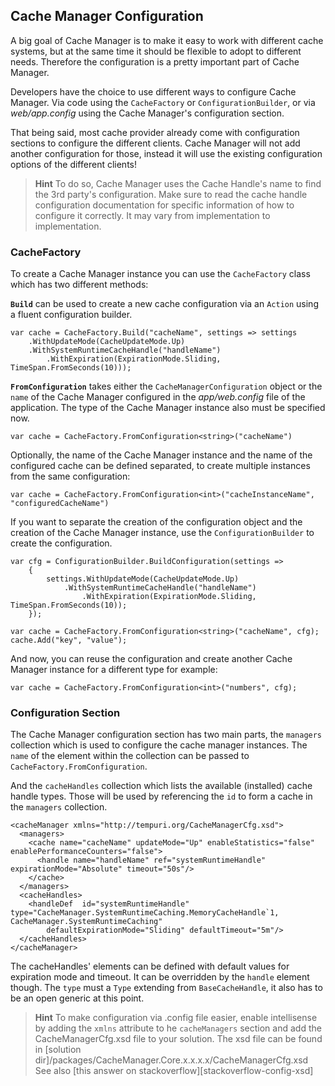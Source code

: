 ## Cache Manager Configuration
A big goal of Cache Manager is to make it easy to work with different cache systems, but at the same time it should be flexible to adopt to different needs.
Therefore the configuration is a pretty important part of Cache Manager. 

Developers have the choice to use different ways to configure Cache Manager. Via code using the `CacheFactory` or `ConfigurationBuilder`, or via *web/app.config* using the Cache Manager's configuration section.

That being said, most cache provider already come with configuration sections to configure the different clients. Cache Manager will not add another configuration for those, instead it will use the existing configuration options of the different clients!

> **Hint**
> To do so, Cache Manager uses the Cache Handle's name to find the 3rd party's configuration. 
> Make sure to read the cache handle configuration documentation for specific information of how to configure it correctly. It may vary from implementation to implementation.

### CacheFactory
To create a Cache Manager instance you can use the `CacheFactory` class which has two different methods: 

**`Build`** can be used to create a new cache configuration via an `Action` using a fluent configuration builder. 

	var cache = CacheFactory.Build("cacheName", settings => settings
        .WithUpdateMode(CacheUpdateMode.Up)
        .WithSystemRuntimeCacheHandle("handleName")
	        .WithExpiration(ExpirationMode.Sliding, TimeSpan.FromSeconds(10)));

**`FromConfiguration`** takes either the `CacheManagerConfiguration` object or the `name` of the Cache Manager configured in the *app/web.config* file of the application. The type of the Cache Manager instance also must be specified now.

	var cache = CacheFactory.FromConfiguration<string>("cacheName")

Optionally, the name of the Cache Manager instance and the name of the configured cache can be defined separated, to create multiple instances from the same configuration:

	var cache = CacheFactory.FromConfiguration<int>("cacheInstanceName", "configuredCacheName")

If you want to separate the creation of the configuration object and the creation of the Cache Manager instance, use the `ConfigurationBuilder` to create the configuration.

	var cfg = ConfigurationBuilder.BuildConfiguration(settings =>
		{
			settings.WithUpdateMode(CacheUpdateMode.Up)
                .WithSystemRuntimeCacheHandle("handleName")
					.WithExpiration(ExpirationMode.Sliding, TimeSpan.FromSeconds(10));
		});

	var cache = CacheFactory.FromConfiguration<string>("cacheName", cfg);
	cache.Add("key", "value");

And now, you can reuse the configuration and create another Cache Manager instance for a different type for example:

	var cache = CacheFactory.FromConfiguration<int>("numbers", cfg);


### Configuration Section
The Cache Manager configuration section has two main parts, the `managers`  collection which is used to configure the cache manager instances. The `name` of the element within the collection can be passed to `CacheFactory.FromConfiguration`.

And the `cacheHandles` collection which lists the available (installed) cache handle types. Those will be used by referencing the `id` to form a cache in the `managers` collection.

    <cacheManager xmlns="http://tempuri.org/CacheManagerCfg.xsd">
      <managers>
        <cache name="cacheName" updateMode="Up" enableStatistics="false" enablePerformanceCounters="false">
          <handle name="handleName" ref="systemRuntimeHandle" expirationMode="Absolute" timeout="50s"/>
        </cache>
      </managers>
      <cacheHandles>
        <handleDef  id="systemRuntimeHandle" type="CacheManager.SystemRuntimeCaching.MemoryCacheHandle`1, CacheManager.SystemRuntimeCaching"
            defaultExpirationMode="Sliding" defaultTimeout="5m"/>
      </cacheHandles>
    </cacheManager>

The cacheHandles' elements can be defined with default values for expiration mode and timeout. It can be overridden by the `handle` element though. The `type` must a `Type` extending from `BaseCacheHandle`, it also has to be an open generic at this point.

> **Hint**
> To make configuration via .config file easier, enable intellisense by adding the `xmlns` attribute to he `cacheManagers` section and add the CacheManagerCfg.xsd file to your solution. The xsd file can be found in  [solution dir]/packages/CacheManager.Core.x.x.x.x/CacheManagerCfg.xsd
> See also [this answer on stackoverflow][stackoverflow-config-xsd]

